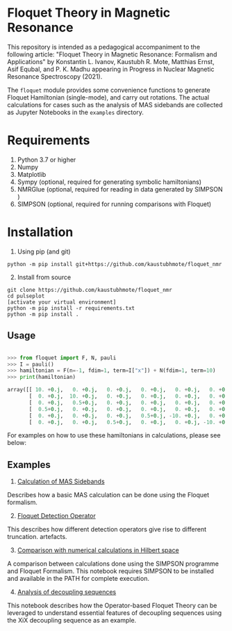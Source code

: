 # Floquet Theory in Magnetic Resonance


This repository is intended as a pedagogical accompaniment to the following article: 
"Floquet Theory in Magnetic Resonance: Formalism and Applications" by 
Konstantin L. Ivanov, Kaustubh R. Mote, Matthias Ernst, Asif Equbal, and P. K. Madhu 
appearing in Progress in Nuclear Magnetic Resonance Spectroscopy (2021).

The `floquet` module provides some convenience functions to generate Floquet Hamiltonian (single-mode), and carry out rotations. The actual calculations for cases such as the analysis of MAS sidebands are collected as Jupyter Notebooks in the `examples` directory. 


# Requirements
1. Python 3.7 or higher
1. Numpy
1. Matplotlib 
1. Sympy (optional, required for generating symbolic hamiltonians)
1. NMRGlue (optional, required for reading in data generated by SIMPSON )
1. SIMPSON (optional, required for running comparisons with Floquet)


# Installation

1. Using pip (and git)

```
python -m pip install git+https://github.com/kaustubhmote/floquet_nmr
```

2. Install from source
```
git clone https://github.com/kaustubhmote/floquet_nmr
cd pulseplot
[activate your virtual environment]
python -m pip install -r requirements.txt
python -m pip install .
```

## Usage

```python

>>> from floquet import F, N, pauli
>>> I = pauli()
>>> hamiltonian = F(n=-1, fdim=1, term=I["x"]) + N(fdim=1, term=10)
>>> print(hamiltonian)

array([[ 10. +0.j,   0. +0.j,   0. +0.j,   0. +0.j,   0. +0.j,   0. +0.j],
       [  0. +0.j,  10. +0.j,   0. +0.j,   0. +0.j,   0. +0.j,   0. +0.j],
       [  0. +0.j,   0.5+0.j,   0. +0.j,   0. +0.j,   0. +0.j,   0. +0.j],
       [  0.5+0.j,   0. +0.j,   0. +0.j,   0. +0.j,   0. +0.j,   0. +0.j],
       [  0. +0.j,   0. +0.j,   0. +0.j,   0.5+0.j, -10. +0.j,   0. +0.j],
       [  0. +0.j,   0. +0.j,   0.5+0.j,   0. +0.j,   0. +0.j, -10. +0.j]])

```

For examples on how to use these hamiltonians in calculations, please see below:

## Examples

1. [Calculation of MAS Sidebands](examples/MAS_Sidebands.ipynb "sidebands")

Describes how a basic MAS calculation can be done using the Floquet formalism.

2. [Floquet Detection Operator](examples/Floquet_Detection_Operator.ipynb "detect")

This describes how different detection operators give rise to different truncation.
artefacts.

3. [Comparison with numerical calculations in Hilbert space](examples/Floquet_Simpson_Comparison.ipynb "compare")

A comparison between calculations done using the SIMPSON programme and Floquet Formalism.
This notebook requires SIMPSON to be installed and available in the PATH for complete
execution.

4. [Analysis of decoupling sequences](Operator_based_Floquet_XiX.ipynb "xix")

This notebook describes how the Operator-based Floquet Theory can be leveraged to understand
essential features of decoupling sequences using the XiX decoupling sequence as an example.

